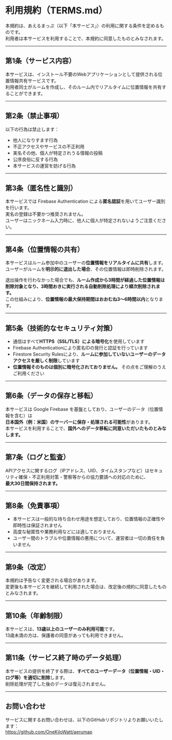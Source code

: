 # 利用規約（TERMS.md）

本規約は、あえるまっぷ（以下「本サービス」）の利用に関する条件を定めるものです。  
利用者は本サービスを利用することで、本規約に同意したものとみなされます。

---

## 第1条（サービス内容）

本サービスは、インストール不要のWebアプリケーションとして提供される位置情報共有サービスです。  
利用者同士がルームを作成し、そのルーム内でリアルタイムに位置情報を共有することができます。

---

## 第2条（禁止事項）

以下の行為は禁止します：

- 他人になりすます行為
- 不正アクセスやサービスの不正利用
- 実名その他、個人が特定されうる情報の投稿
- 公序良俗に反する行為
- 本サービスの運営を妨げる行為

---

## 第3条（匿名性と識別）

本サービスでは Firebase Authentication による**匿名認証**を用いてユーザー識別を行います。  
実名の登録は不要かつ推奨されません。  
ユーザーはニックネーム入力時に、他人に個人が特定されないようご注意ください。

---

## 第4条（位置情報の共有）

本サービスはルーム参加中のユーザーの**位置情報をリアルタイムに共有**します。  
ユーザーがルームを**明示的に退出した場合**、その位置情報は即時削除されます。

退出操作を行わなかった場合でも、**ルーム作成から3時間が経過した位置情報は削除対象となり、3時間おきに実行される自動削除処理により順次削除されます。**  
この仕組みにより、**位置情報の最大保持期間はおおむね3〜6時間以内**となります。

---

## 第5条（技術的なセキュリティ対策）

- 通信はすべて**HTTPS（SSL/TLS）による暗号化**を使用しています  
- Firebase Authenticationにより匿名IDの発行と認証を行っています  
- Firestore Security Rulesにより、**ルームに参加していないユーザーのデータアクセスを厳しく制限**しています  
- **位置情報そのものは個別に暗号化されておりません。** その点をご理解のうえご利用ください

---

## 第6条（データの保存と移転）

本サービスは Google Firebase を基盤としており、ユーザーのデータ（位置情報を含む）は  
**日本国外（例：米国）のサーバーに保存・処理される可能性**があります。  
本サービスを利用することで、**国外へのデータ移転に同意いただいたものとみなします。**

---

## 第7条（ログと監査）

APIアクセスに関するログ（IPアドレス、UID、タイムスタンプなど）はセキュリティ確保・不正利用対策・警察等からの協力要請への対応のために、  
**最大30日間保持されます。**

---

## 第8条（免責事項）

- 本サービスは一般的な待ち合わせ用途を想定しており、位置情報の正確性や即時性は保証されません  
- 高度な秘匿性や業務利用などには適しておりません  
- ユーザー間のトラブルや位置情報の悪用について、運営者は一切の責任を負いません

---

## 第9条（改定）

本規約は予告なく変更される場合があります。  
変更後も本サービスを継続して利用された場合は、改定後の規約に同意したものとみなされます。

---

## 第10条（年齢制限）

本サービスは、**13歳以上のユーザーのみ利用可能**です。  
13歳未満の方は、保護者の同意があっても利用できません。

---

## 第11条（サービス終了時のデータ処理）

本サービスの提供を終了する際は、**すべてのユーザーデータ（位置情報・UID・ログ等）を適切に削除**します。  
削除処理が完了した後のデータは復元されません。

---

## お問い合わせ

サービスに関するお問い合わせは、以下のGitHubリポジトリよりお願いいたします：  
https://github.com/OneKiloWatt/aerumap

